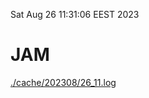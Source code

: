 Sat Aug 26 11:31:06 EEST 2023
# JAM
<a href='./cache/202308/26_11.log'>./cache/202308/26_11.log</a>
